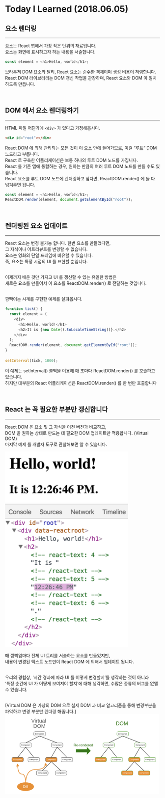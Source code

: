 # Today I Learned (2018.06.05)

## 요소 렌더링

---

요소는 React 앱에서 가장 작은 단위의 재료입니다.<br>
요소는 화면에 표시하고자 하는 내용을 서술합니다.<br>

```js
const element = <h1>Hello, world</h1>;
```

브라우저 DOM 요소와 달리, React 요소는 순수한 객체이며 생성 비용이 저렴합니다.<br>
React DOM 라이브러리는 DOM 갱신 작업을 관장하며, React 요소와 DOM 이 일치하도록 만듭니다.<br>

<br>

## DOM 에서 요소 렌더링하기

---

HTML 파일 어딘가에 `<div>` 가 있다고 가정해봅시다.

```html
<div id="root"></div>
```

React DOM 에 의해 관리되는 모든 것이 이 요소 안에 들어가므로, 이걸 “루트” DOM 노드라고 부릅니다.<br>
React 로 구축한 어플리케이션은 보통 하나의 루트 DOM 노드를 가집니다.<br>
React 를 기존 앱에 통합하는 경우, 원하는 만큼의 여러 루트 DOM 노드를 만들 수도 있습니다.<br>
React 요소를 루트 DOM 노드에 렌더링하고 싶다면, ReactDOM.render() 에 둘 다 넘겨주면 됩니다.<br>

```js
const element = <h1>Hello, world</h1>;
ReactDOM.render(element, document.getElementById("root"));
```

<br>

## 렌더링된 요소 업데이트

---

React 요소는 변경 불가능 합니다. 한번 요소를 만들었다면,<br>
그 자식이나 어트리뷰트를 변경할 수 없습니다.<br>
요소는 영화의 단일 프레임에 비유할 수 있습니다.<br>
즉, 요소는 특정 시점의 UI 를 표현할 뿐입니다.<br>
<br>

이제까지 배운 것만 가지고 UI 를 갱신할 수 있는 유일한 방법은<br>
새로운 요소를 만들어서 이 요소를 ReactDOM.render() 로 전달하는 것입니다.<br>
<br>

깜빡이는 시계를 구현한 예제를 살펴봅시다.<br>

```js
function tick() {
  const element = (
    <div>
      <h1>Hello, world!</h1>
      <h2>It is {new Date().toLocaleTimeString()}.</h2>
    </div>
  );
  ReactDOM.render(element, document.getElementById("root"));
}

setInterval(tick, 1000);
```

이 예제는 setInterval() 콜백을 이용해 매 초마다 ReactDOM.render() 를 호출하고 있습니다.<br>
하지만 대부분의 React 어플리케이션은 ReactDOM.render() 를 한 번만 호출합니다<br>

<br>

## React 는 꼭 필요한 부분만 갱신합니다

---

React DOM 은 요소 및 그 자식을 이전 버전과 비교하고,<br>
DOM 을 원하는 상태로 만드는 데 필요한 DOM 업데이트만 적용합니다. (Virtual DOM)<br>
마지막 예제 를 개발자 도구로 관찰해보면 알 수 있습니다.<br>

<img src="./../../image/react_clock.gif" width="400">

매 깜빡임마다 전체 UI 트리를 서술하는 요소를 만들었지만,<br>
내용이 변경된 텍스트 노드만이 React DOM 에 의해서 업데이트 됩니다.<br>
<br>

우리의 경험상, ‘시간 경과에 따라 UI 를 어떻게 변경할지’를 생각하는 것이 아니라<br>
‘특정 순간에 UI 가 어떻게 보여져야 할지’에 대해 생각하면, 수많은 종류의 버그를 없앨 수 있습니다.<br>
<br>

[Virtual DOM 은 가상의 DOM 으로 실제 DOM 과 비교 알고리즘을 통해 변경부분을 파악하고 변경 부분만 렌더링 해줍니다.]<br>
<img src="./../../image/virtual_DOM.png" width="500">

<br>
<br>
